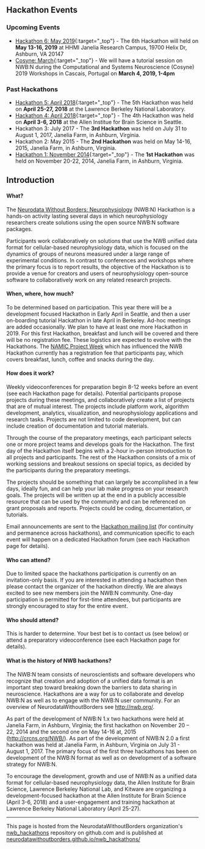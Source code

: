 ## Hackathon Events

### Upcoming Events

- [Hackathon 6: May 2019](HCK06_2019_Janelia/README.md){:target="_top"} - The 6th Hackathon will held on **May 13-16, 2019** at HHMI Janelia Research Campus, 19700 Helix Dr, Ashburn, VA 20147
- [Cosyne: March](Cosyne_2019/README.md){:target="_top"} - We will have a tutorial session on NWB:N during the Computational and Systems Neuroscience (Cosyne) 2019 Workshops in Cascais, Portugal on **March 4, 2019, 1-4pm**

### Past Hackathons

- [Hackathon 5: April 2018](HCK05_2018_Berkeley/README.md){:target="_top"} - The 5th Hackathon was held on **April 25-27, 2018** at the Lawrence Berkeley National Laboratory.
- [Hackathon 4: April 2018](HCK04_2018_Seattle/README.md){:target="_top"} - The 4th Hackathon was held on **April 3-6, 2018** at the Allen Institue for Brain Science in Seattle.
- Hackathon 3: July 2017 - The **3rd Hackathon** was held on July 31 to August 1, 2017, Janelia Farm, in Ashburn, Virginia.
- Hackathon 2: May 2015 - The **2nd Hackathon** was held on May 14-16, 2015, Janelia Farm, in Ashburn, Virginia.
- [Hackathon 1: November 2014](http://crcns.org/NWB/hackathon-1){:target="_top"} - The **1st Hackathon** was held on November 20-22, 2014, Janelia Farm, in Ashburn, Virginia.

## Introduction

#### What?

The [Neurodata Without Borders: Neurophysiology][nwb-neurophysiology] (NWB:N) Hackathon is a hands-on activity lasting several days in which neurophysiology researchers create solutions using the open source NWB:N software packages.

Participants work collaboratively on solutions that use the NWB unified data format for cellular-based neurophysiology
data, which is focused on the dynamics of groups of neurons measured under a large range of experimental conditions.
In contrast to conferences and workshops where the primary focus is to report results, the objective of the Hackathon
is to provide a venue for creators and users of neurophysiology open-source software to collaboratively work on any
related research projects.

[nwb-neurophysiology]: http://www.nwb.org/nwb-neurophysiology/

#### When, where, how much?

To be determined based on participation. This year there will be a development focused
Hackathon in Early April in Seattle, and then a user on-boarding tutorial Hackathon in late April in Berkeley.
Ad-hoc meetings are added occasionally. We plan to have at least one more Hackathon in 2019. For this first
Hackathon, breakfast and lunch will be covered and there will be no registration fee. These logistics are expected
to evolve with the Hackathons. The [NAMIC Project Week][namic-and-3d-slicer-experience] which has influenced the
NWB Hackathon currently has a registration fee that participants pay, which covers breakfast, lunch, coffee and
snacks during the day.

[namic-and-3d-slicer-experience]: http://www.spl.harvard.edu/publications/item/view/3004

#### How does it work?

Weekly videoconferences for preparation begin 8-12 weeks before an event (see each Hackathon page for details). Potential participants propose projects during these meetings, and collaboratively create a list of projects that are of mutual interest. The projects include platform work, algorithm development, analytics, visualization, and neurophysiology applications and
research tasks. Projects are not limited to code development, but can include creation of documentation and tutorial
materials.

Through the course of the preparatory meetings, each participant selects one or more project teams and develops goals
for the Hackathon. The first day of the Hackathon itself begins with a 2-hour in-person introduction to all projects
and participants. The rest of the Hackathon consists of a mix of working sessions and breakout sessions on special
topics, as decided by the participants during the preparatory meetings.

The projects should be something that can largely be accomplished in a few days, ideally fun, and can help your lab make progress on your research goals. The projects will be written up at the end in a publicly accessible resource that can be used by the community and can be referenced on grant proposals and reports. Projects could be coding, documentation, or tutorials.

Email announcements are sent to the [Hackathon mailing list][hackathon-mailing-list] (for continuity and permanence
across hackathons), and communication specific to each event will happen on a dedicated Hackathon forum (see each
Hackathon page for details).

[hackathon-mailing-list]: https://groups.google.com/forum/#!forum/nwb_hackathon_announcements

#### Who can attend?

Due to limited space the hackathons participation is currently on an invitation-only basis. If
you are interested in attending a hackathon then please contact the organizer of the hackathon directly. We are
always excited to see new members join the NWB:N community. One-day participation is permitted for first-time attendees,
but participants are strongly encouraged to stay for the entire event.

#### Who should attend?

This is harder to determine. Your best bet is to contact us (see below) or attend a preparatory
videoconference (see each Hackathon page for details).

#### What is the history of NWB hackathons?

The NWB:N team consists of neuroscientists and software developers
who recognize that creation and adoption of a unified data format is an important step toward breaking down the
barriers to data sharing in neuroscience. Hackathons are a way for us to collaborate and develop NWB:N as well
as to engage with the NWB:N user community.  For an overview of NeurodataWithoutBorders see http://nwb.org/.

As part of the development of NWB:N 1.x two hackathons were held at Janelia Farm, in Ashburn, Virginia; the first
hackathon  on November 20 – 22, 2014 and the second one on May 14-16 at, 2015 (http://crcns.org/NWB/). As part of
the development of NWB:N 2.0 a first hackathon was held at Janelia Farm, in Ashburn, Virginia  on July 31 - August 1, 2017.
The primary focus of the first three hackathons has been on development of the NWB:N format as well as on development of a software strategy for NWB:N.

To encourage the development, growth and use of NWB:N as a unified data format for cellular-based neurophysiology
data, the Allen Institute for Brain Science, Lawrence Berkeley National Lab, and Kitware are organizing a
development-focused hackathon at the Allen Institute for Brain Science (April 3-6, 2018) and a user-engagement
and training hackathon at Lawrence Berkeley National Laboratory (April 25-27).

---

This page is hosted from the NeurodataWithoutBorders organization's [nwb_hackathons](https://github.com/NeurodataWithoutBorders/nwb_hackathons) repository on github.com and is published at [neurodatawithoutborders.github.io/nwb_hackathons/](https://neurodatawithoutborders.github.io/nwb_hackathons/)
